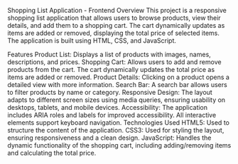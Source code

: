 Shopping List Application - Frontend
Overview
This project is a responsive shopping list application that allows users to browse products, view their details, and add them to a shopping cart. The cart dynamically updates as items are added or removed, displaying the total price of selected items. The application is built using HTML, CSS, and JavaScript.

Features
Product List: Displays a list of products with images, names, descriptions, and prices.
Shopping Cart: Allows users to add and remove products from the cart. The cart dynamically updates the total price as items are added or removed.
Product Details: Clicking on a product opens a detailed view with more information.
Search Bar: A search bar allows users to filter products by name or category.
Responsive Design: The layout adapts to different screen sizes using media queries, ensuring usability on desktops, tablets, and mobile devices.
Accessibility: The application includes ARIA roles and labels for improved accessibility. All interactive elements support keyboard navigation.
Technologies Used
HTML5: Used to structure the content of the application.
CSS3: Used for styling the layout, ensuring responsiveness and a clean design.
JavaScript: Handles the dynamic functionality of the shopping cart, including adding/removing items and calculating the total price.